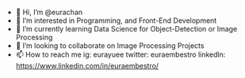 - 👋 Hi, I’m @eurachan
- 👀 I’m interested in Programming, and Front-End Development
- 🌱 I’m currently learning Data Science for Object-Detection or Image Processing
- 💞️ I’m looking to collaborate on Image Processing Projects
- 📫 How to reach me 
    ig: eurayuee
    twitter: euraembestro
    linkedln: https://www.linkedin.com/in/euraembestro/
   

<!---
eurachan/eurachan is a ✨ special ✨ repository because its `README.md` (this file) appears on your GitHub profile.
You can click the Preview link to take a look at your changes.
--->
